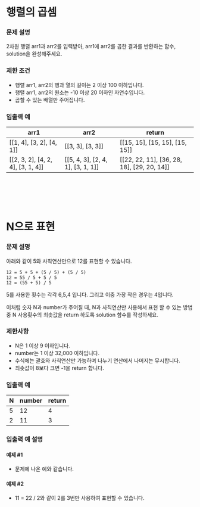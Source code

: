행렬의 곱셈
===
### 문제 설명

2차원 행렬 arr1과 arr2를 입력받아, arr1에 arr2를 곱한 결과를 반환하는 함수, solution을 완성해주세요.

### 제한 조건
+ 행렬 arr1, arr2의 행과 열의 길이는 2 이상 100 이하입니다.
+ 행렬 arr1, arr2의 원소는 -10 이상 20 이하인 자연수입니다.
+ 곱할 수 있는 배열만 주어집니다.

### 입출력 예
|arr1|	arr2|	return|
|---|---|---|
|[[1, 4], [3, 2], [4, 1]]|	[[3, 3], [3, 3]]|	[[15, 15], [15, 15], [15, 15]]|
|[[2, 3, 2], [4, 2, 4], [3, 1, 4]]|	[[5, 4, 3], [2, 4, 1], [3, 1, 1]]|	[[22, 22, 11], [36, 28, 18], [29, 20, 14]]|

<br/><br/><br/><br/>


N으로 표현
===
### 문제 설명

아래와 같이 5와 사칙연산만으로 12를 표현할 수 있습니다.
```
12 = 5 + 5 + (5 / 5) + (5 / 5)
12 = 55 / 5 + 5 / 5
12 = (55 + 5) / 5
```
5를 사용한 횟수는 각각 6,5,4 입니다. 그리고 이중 가장 작은 경우는 4입니다.

이처럼 숫자 N과 number가 주어질 때, N과 사칙연산만 사용해서 표현 할 수 있는 방법 중 N 사용횟수의 최솟값을 return 하도록 solution 함수를 작성하세요.

### 제한사항
+ N은 1 이상 9 이하입니다.
+ number는 1 이상 32,000 이하입니다.
+ 수식에는 괄호와 사칙연산만 가능하며 나누기 연산에서 나머지는 무시합니다.
+ 최솟값이 8보다 크면 -1을 return 합니다.

### 입출력 예
|N	|number|	return|
|---|---|---|
|5	|12	|4|
|2	|11| 3|

### 입출력 예 설명
#### 예제 #1
+ 문제에 나온 예와 같습니다.

#### 예제 #2
+ 11 = 22 / 2와 같이 2를 3번만 사용하여 표현할 수 있습니다.